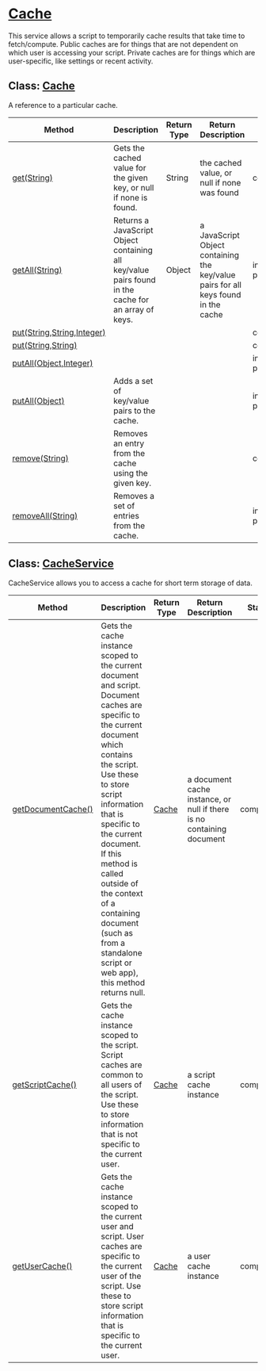 # [Cache](https://developers.google.com/apps-script/reference/cache)

This service allows a script to temporarily cache results that take time to fetch/compute. Public caches are for things that are not dependent on which user is accessing your script. Private caches are for things which are user-specific, like settings or recent activity.

## Class: [Cache](https://developers.google.com/apps-script/reference/cache/cache)

A reference to a particular cache.

| Method | Description | Return Type | Return Description | Status | Implementation |
|--- |--- |--- |--- |--- |--- |
| [get(String)](https://developers.google.com/apps-script/reference/cache/cache#get(String)) | Gets the cached value for the given key, or null if none is found. | String | the cached value, or null if none was found | completed | [link](../src/services/stores/fakestores.js#L118) |
| [getAll(String)](https://developers.google.com/apps-script/reference/cache/cache#getAll(String)) | Returns a JavaScript Object containing all key/value pairs found in the cache for an array of keys. | Object | a JavaScript Object containing the key/value pairs for all keys found in the cache | in progress | [link](../src/services/stores/fakestores.js#L330) |
| [put(String,String,Integer)](https://developers.google.com/apps-script/reference/cache/cache#put(String,String,Integer)) |  |  |  | completed | [link](../src/services/stores/fakestores.js#L341) |
| [put(String,String)](https://developers.google.com/apps-script/reference/cache/cache#put(String,String)) |  |  |  | completed | [link](../src/services/stores/fakestores.js#L341) |
| [putAll(Object,Integer)](https://developers.google.com/apps-script/reference/cache/cache#putAll(Object,Integer)) |  |  |  | in progress | [link](../src/services/stores/fakestores.js#L346) |
| [putAll(Object)](https://developers.google.com/apps-script/reference/cache/cache#putAll(Object)) | Adds a set of key/value pairs to the cache. |  |  | in progress | [link](../src/services/stores/fakestores.js#L346) |
| [remove(String)](https://developers.google.com/apps-script/reference/cache/cache#remove(String)) | Removes an entry from the cache using the given key. |  |  | completed | [link](../src/services/stores/fakestores.js#L355) |
| [removeAll(String)](https://developers.google.com/apps-script/reference/cache/cache#removeAll(String)) | Removes a set of entries from the cache. |  |  | in progress | [link](../src/services/stores/fakestores.js#L360) |

## Class: [CacheService](https://developers.google.com/apps-script/reference/cache/cache-service)

CacheService allows you to access a cache for short term storage of data.

| Method | Description | Return Type | Return Description | Status | Implementation |
|--- |--- |--- |--- |--- |--- |
| [getDocumentCache()](https://developers.google.com/apps-script/reference/cache/cache-service#getDocumentCache()) | Gets the cache instance scoped to the current document and script. Document caches are specific to the current document which contains the script. Use these to store script information that is specific to the current document. If this method is called outside of the context of a containing document (such as from a standalone script or web app), this method returns null. | [Cache](#class-cache) | a document cache instance, or null if there is no containing document | completed | [link](../src/services/stores/fakestores.js#L157) |
| [getScriptCache()](https://developers.google.com/apps-script/reference/cache/cache-service#getScriptCache()) | Gets the cache instance scoped to the script. Script caches are common to all users of the script. Use these to store information that is not specific to the current user. | [Cache](#class-cache) | a script cache instance | completed | [link](../src/services/stores/fakestores.js#L175) |
| [getUserCache()](https://developers.google.com/apps-script/reference/cache/cache-service#getUserCache()) | Gets the cache instance scoped to the current user and script. User caches are specific to the current user of the script. Use these to store script information that is specific to the current user. | [Cache](#class-cache) | a user cache instance | completed | [link](../src/services/stores/fakestores.js#L167) |

